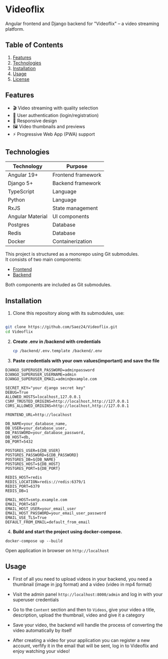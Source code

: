 # Videoflix

Angular frontend and Django backend for "Videoflix" – a video streaming platform.

## Table of Contents

1. [Features](#features)
2. [Technologies](#technologies)
3. [Installation](#installation)
4. [Usage](#usage)
5. [License](https://github.com/Saez24/Videoflix/tree/main?tab=MIT-1-ov-file#)

## Features

- 🎬 Video streaming with quality selection
- 🔐 User authentication (login/registration)
- 📱 Responsive design
- 🖼️ Video thumbnails and previews
- ⚡ Progressive Web App (PWA) support

## Technologies

| Technology       | Purpose            |
| ---------------- | ------------------ |
| Angular 19+      | Frontend framework |
| Django 5+        | Backend framework  |
| TypeScript       | Language           |
| Python           | Language           |
| RxJS             | State management   |
| Angular Material | UI components      |
| Postgres         | Database           |
| Redis            | Database           |
| Docker           | Containerization   |

This project is structured as a monorepo using Git submodules.  
It consists of two main components:

- [Frontend](https://github.com/Saez24/Videoflix/tree/main/frontend)
- [Backend](https://github.com/Saez24/Videoflix/tree/main/backend)

Both components are included as Git submodules.

## Installation

1. Clone this repository along with its submodules, use:

```bash

git clone https://github.com/Saez24/Videoflix.git
cd Videoflix

```

2. **Create .env in /backend with credentials**

   ```bash
   cp /backend/.env.template /backend/.env

   ```

3. **Paste credentials with your own values(important) and save the file**

```bash"
DJANGO_SUPERUSER_PASSWORD=adminpassword
DJANGO_SUPERUSER_USERNAME=admin
DJANGO_SUPERUSER_EMAIL=admin@example.com

SECRET_KEY="your django secret key"
DEBUG=True
ALLOWED_HOSTS=localhost,127.0.0.1
CSRF_TRUSTED_ORIGINS=http://localhost,http://127.0.0.1
CORS_ALLOWED_ORIGINS=http://localhost,http://127.0.0.1

FRONTEND_URL=http://localhost

DB_NAME=your_database_name,
DB_USER=your_database_user,
DB_PASSWORD=your_database_password,
DB_HOST=db,
DB_PORT=5432

POSTGRES_USER=${DB_USER}
POSTGRES_PASSWORD=${DB_PASSWORD}
POSTGRES_DB=${DB_NAME}
POSTGRES_HOST=${DB_HOST}
POSTGRES_PORT=${DB_PORT}

REDIS_HOST=redis
REDIS_LOCATION=redis://redis:6379/1
REDIS_PORT=6379
REDIS_DB=1

EMAIL_HOST=smtp.example.com
EMAIL_PORT=587
EMAIL_HOST_USER=your_email_user
EMAIL_HOST_PASSWORD=your_email_user_password
EMAIL_USE_TLS=True
DEFAULT_FROM_EMAIL=default_from_email

```

4. **Build and start the project using docker-compose.**

```bash"
docker-compose up --build
```

Open application in browser on `http://localhost`

## Usage

- First of all you need to upload videos in your backend, you need a thumbnail (image in jpg format) and a video (video in mp4 format)
- Visit the admin panel `http://localhost:8000/admin` and log in with your superuser credentials
- Go to the `Content` section and then to `Videos`, give your video a title, description, upload the thumbnail, video and give it a category
- Save your video, the backend will handle the process of converting the video automatically by itself

- After creating a video for your application you can register a new account, verfify it in the email that will be sent, log in to Videoflix and enjoy watching your video!
